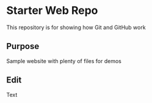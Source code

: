# Starter Web Repo

This repository is for showing how Git and GitHub work

## Purpose

Sample website with plenty of files for demos

## Edit

Text
